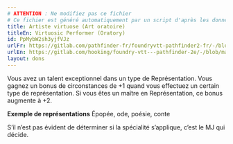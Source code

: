 ```yaml
---
# ATTENTION : Ne modifiez pas ce fichier
# Ce fichier est généré automatiquement par un script d'après les données du module Foundry VTT officiel et de sa traduction
title: Artiste virtuose (Art oratoire)
titleEn: Virtuosic Performer (Oratory)
id: PpMybW2sh3yjfVJz
urlFr: https://gitlab.com/pathfinder-fr/foundryvtt-pathfinder2-fr/-/blob/master/data/feats/PpMybW2sh3yjfVJz.htm
urlEn: https://gitlab.com/hooking/foundry-vtt---pathfinder-2e/-/blob/master/packs/data/feats.db/virtuosic-performer-oratory.json
layout: dons
---
```

Vous avez un talent exceptionnel dans un type de Représentation. Vous gagnez un bonus de circonstances de +1 quand vous effectuez un certain type de représentation. Si vous êtes un maître en Représentation, ce bonus augmente à +2.

**Exemple de représentations** Épopée, ode, poésie, conte

S’il n’est pas évident de déterminer si la spécialité s’applique, c’est le MJ qui décide.
